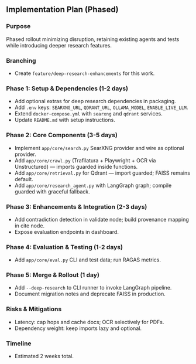 ## Implementation Plan (Phased)

### Purpose
Phased rollout minimizing disruption, retaining existing agents and tests while introducing deeper research features.

### Branching
- Create `feature/deep-research-enhancements` for this work.

### Phase 1: Setup & Dependencies (1-2 days)
- Add optional extras for deep research dependencies in packaging.
- Add `.env` keys: `SEARXNG_URL`, `QDRANT_URL`, `OLLAMA_MODEL`, `ENABLE_LIVE_LLM`.
- Extend `docker-compose.yml` with `searxng` and `qdrant` services.
- Update `README.md` with setup instructions.

### Phase 2: Core Components (3-5 days)
- Implement `app/core/search.py` SearXNG provider and wire as optional provider.
- Add `app/core/crawl.py` (Trafilatura + Playwright + OCR via Unstructured) — imports guarded inside functions.
- Add `app/core/retrieval.py` for Qdrant — import guarded; FAISS remains default.
- Add `app/core/research_agent.py` with LangGraph graph; compile guarded with graceful fallback.

### Phase 3: Enhancements & Integration (2-3 days)
- Add contradiction detection in validate node; build provenance mapping in cite node.
- Expose evaluation endpoints in dashboard.

### Phase 4: Evaluation & Testing (1-2 days)
- Add `app/core/eval.py` CLI and test data; run RAGAS metrics.

### Phase 5: Merge & Rollout (1 day)
- Add `--deep-research` to CLI runner to invoke LangGraph pipeline.
- Document migration notes and deprecate FAISS in production.

### Risks & Mitigations
- Latency: cap hops and cache docs; OCR selectively for PDFs.
- Dependency weight: keep imports lazy and optional.

### Timeline
- Estimated 2 weeks total.


